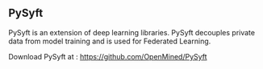## PySyft  

PySyft is an extension of deep learning libraries. PySyft decouples private data from model training and is used for Federated Learning.

Download PySyft at : https://github.com/OpenMined/PySyft
